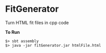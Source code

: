 # FitGenerator
Turn HTML fit files in cpp code

**To Run**
```shell
$> sbt assembly
$> java -jar fitGenerator.jar htmlFile.html
```

